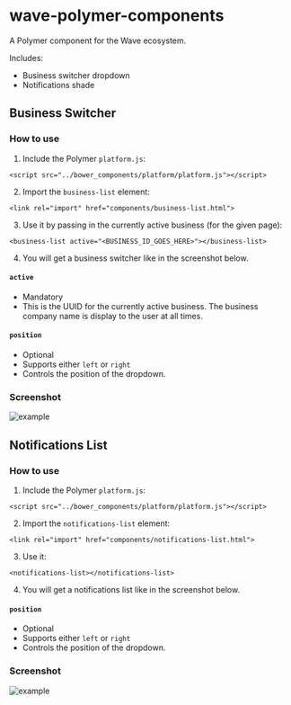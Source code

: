 # wave-polymer-components

A Polymer component for the Wave ecosystem.

Includes:

* Business switcher dropdown
* Notifications shade


## Business Switcher

### How to use

1. Include the Polymer `platform.js`:

  ```
  <script src="../bower_components/platform/platform.js"></script>
  ```

2. Import the `business-list` element:

  ```
  <link rel="import" href="components/business-list.html">
  ```
  
3. Use it by passing in the currently active business (for the given page):

  ```
  <business-list active="<BUSINESS_ID_GOES_HERE>"></business-list>
  ```

4. You will get a business switcher like in the screenshot below.

#### `active`

* Mandatory
* This is the UUID for the currently active business. The business company name is display to the user at all times.

#### `position`

* Optional
* Supports either `left` or `right`
* Controls the position of the dropdown.


### Screenshot

![example](https://raw.githubusercontent.com/NickPresta/wave-polymer-components/master/switcher.png)

## Notifications List

### How to use

1. Include the Polymer `platform.js`:

  ```
  <script src="../bower_components/platform/platform.js"></script>
  ```

2. Import the `notifications-list` element:

  ```
  <link rel="import" href="components/notifications-list.html">
  ```
  
3. Use it:

  ```
  <notifications-list></notifications-list>
  ```

4. You will get a notifications list like in the screenshot below.

#### `position`

* Optional
* Supports either `left` or `right`
* Controls the position of the dropdown.


### Screenshot

![example](https://raw.githubusercontent.com/NickPresta/wave-polymer-components/master/notifications.png)

